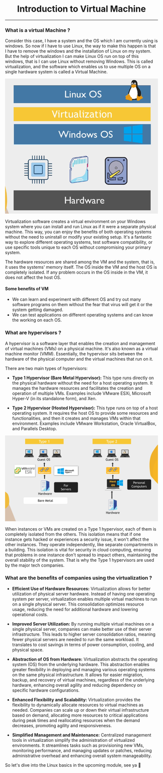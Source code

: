 <h1 align="center">Introduction to Virtual Machine</h1>
<hr>

### What is a virtual Machine ? 

Consider this case, I have a system and the OS which I am currently using is windows. So now if I have to use Linux, the way to make this happen is that I have to remove the windows and the installation of Linux on my system. But the help of virtualization I can make Linux OS run on top of this windows, that is I can use Linux without removing Windows. This is called virtualization, and the software which enables us to use multiple OS on a single hardware system is called a Virtual Machine. 

![VM](IMAGES/virtualisation.png)

Virtualization software creates a virtual environment on your Windows system where you can install and run Linux as if it were a separate physical machine. This way, you can enjoy the benefits of both operating systems without the need to uninstall or modify your existing setup. It's a fantastic way to explore different operating systems, test software compatibility, or use specific tools unique to each OS without compromising your primary system.

The hardware resources are shared among the VM and the system, that is, it uses the systems' memory itself. The OS inside the VM and the host OS is completely isolated. If any problem occurs in the OS inside in the VM, it does not affect the host OS.

#### Some benefits of VM

- We can learn and experiment with different OS and try out many software programs on them without the fear that virus will get it or the system getting damaged.
- We can test applications on different operating systems and can know the working on each OS.

### What are hypervisors ?

A hypervisor is a software layer that enables the creation and management of virtual machines (VMs) on a physical machine. It's also known as a virtual machine monitor (VMM). Essentially, the hypervisor sits between the hardware of the physical computer and the virtual machines that run on it.

There are two main types of hypervisors:

-  **Type 1 Hypervisor (Bare Metal Hypervisor):** This type runs directly on the physical hardware without the need for a host operating system. It manages the hardware resources and facilitates the creation and operation of multiple VMs. Examples include VMware ESXi, Microsoft Hyper-V (in its standalone form), and Xen.

- **Type 2 Hypervisor (Hosted Hypervisor):** This type runs on top of a host operating system. It requires the host OS to provide some resources and functionalities, and then it creates and manages VMs within that environment. Examples include VMware Workstation, Oracle VirtualBox, and Parallels Desktop.

![Types](IMAGES/Type.png)

When instances or VMs are created on a Type 1 hypervisor, each of them is completely isolated from the others. This isolation means that if one instance gets hacked or experiences a security issue, it won't affect the other instances. They operate independently, like separate compartments in a building. This isolation is vital for security in cloud computing, ensuring that problems in one instance don't spread to impact others, maintaining the overall stability of the system. That is why the Type 1 hypervisors are used by the major tech companies.

### What are the benefits of companies using the virtualization ?

- **Efficient Use of Hardware Resources:** Virtualization allows for better utilization of physical server hardware. Instead of having one operating system per server, virtualization enables multiple virtual machines to run on a single physical server. This consolidation optimizes resource usage, reducing the need for additional hardware and lowering operational costs.

- **Improved Server Utilization:** By running multiple virtual machines on a single physical server, companies can make better use of their server infrastructure. This leads to higher server consolidation ratios, meaning fewer physical servers are needed to run the same workload. It translates to cost savings in terms of power consumption, cooling, and physical space.

-  **Abstraction of OS from Hardware:** Virtualization abstracts the operating system (OS) from the underlying hardware. This abstraction enables greater flexibility in deploying and managing various operating systems on the same physical infrastructure. It allows for easier migration, backup, and recovery of virtual machines, regardless of the underlying hardware, enhancing overall agility and reducing dependency on specific hardware configurations.

-  **Enhanced Flexibility and Scalability:** Virtualization provides the flexibility to dynamically allocate resources to virtual machines as needed. Companies can scale up or down their virtual infrastructure based on demand, allocating more resources to critical applications during peak times and reallocating resources when the demand decreases, promoting agility and responsiveness.

-  **Simplified Management and Maintenance:** Centralized management tools in virtualization simplify the administration of virtualized environments. It streamlines tasks such as provisioning new VMs, monitoring performance, and managing updates or patches, reducing administrative overhead and enhancing overall system manageability.

So let's dive into the Linux basics in the upcoming module, see ya 👋